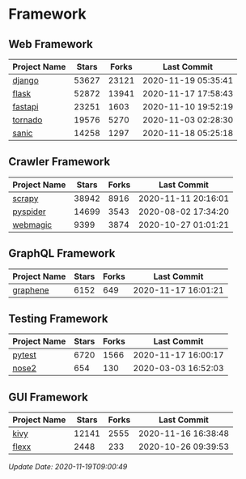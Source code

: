 # Framework

## Web Framework
| Project Name | Stars | Forks | Last Commit |
| ------------ | ----- | ----- | ----------- |
| [django](https://github.com/django/django) | 53627 | 23121 | 2020-11-19 05:35:41 |
| [flask](https://github.com/pallets/flask) | 52872 | 13941 | 2020-11-17 17:58:43 |
| [fastapi](https://github.com/tiangolo/fastapi) | 23251 | 1603 | 2020-11-10 19:52:19 |
| [tornado](https://github.com/tornadoweb/tornado) | 19576 | 5270 | 2020-11-03 02:28:30 |
| [sanic](https://github.com/huge-success/sanic) | 14258 | 1297 | 2020-11-18 05:25:18 |

## Crawler Framework
| Project Name | Stars | Forks | Last Commit |
| ------------ | ----- | ----- | ----------- |
| [scrapy](https://github.com/scrapy/scrapy) | 38942 | 8916 | 2020-11-11 20:16:01 |
| [pyspider](https://github.com/binux/pyspider) | 14699 | 3543 | 2020-08-02 17:34:20 |
| [webmagic](https://github.com/code4craft/webmagic) | 9399 | 3874 | 2020-10-27 01:01:21 |

## GraphQL Framework
| Project Name | Stars | Forks | Last Commit |
| ------------ | ----- | ----- | ----------- |
| [graphene](https://github.com/graphql-python/graphene) | 6152 | 649 | 2020-11-17 16:01:21 |

## Testing Framework
| Project Name | Stars | Forks | Last Commit |
| ------------ | ----- | ----- | ----------- |
| [pytest](https://github.com/pytest-dev/pytest) | 6720 | 1566 | 2020-11-17 16:00:17 |
| [nose2](https://github.com/nose-devs/nose2) | 654 | 130 | 2020-03-03 16:52:03 |

## GUI Framework
| Project Name | Stars | Forks | Last Commit |
| ------------ | ----- | ----- | ----------- |
| [kivy](https://github.com/kivy/kivy) | 12141 | 2555 | 2020-11-16 16:38:48 |
| [flexx](https://github.com/flexxui/flexx) | 2448 | 233 | 2020-10-26 09:39:53 |

*Update Date: 2020-11-19T09:00:49*